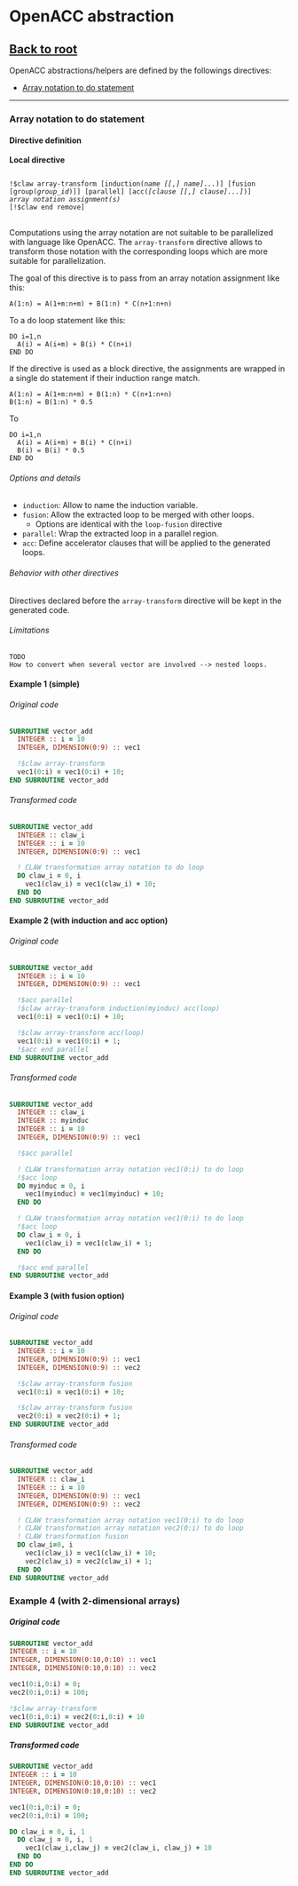 # OpenACC abstraction
[Back to root](../README.md)
---

OpenACC abstractions/helpers are defined by the followings directives:
* [Array notation to do statement](#array-notation-to-do-statement)

---


### Array notation to do statement
#### Directive definition
**Local directive**
<pre>
<code>
!$claw array-transform [induction(<i>name [[,] name]...</i>)] [fusion [group(<i>group_id</i>)]] [parallel] [acc(<i>[clause [[,] clause]...]</i>)]
<i>array notation assignment(s)</i>
[!$claw end remove]
</code>
</pre>

Computations using the array notation are not suitable to be parallelized with
language like OpenACC. The `array-transform` directive allows to transform those
notation with the corresponding loops which are more suitable for
parallelization.

The goal of this directive is to pass from an array notation assignment like
this:

```Fortran
A(1:n) = A(1+m:n+m) + B(1:n) * C(n+1:n+n)
```

To a do loop statement like this:

```Fortran
DO i=1,n
  A(i) = A(i+m) + B(i) * C(n+i)
END DO
```

If the directive is used as a block directive, the assignments are wrapped in
a single do statement if their induction range match.

```Fortran
A(1:n) = A(1+m:n+m) + B(1:n) * C(n+1:n+n)
B(1:n) = B(1:n) * 0.5
```

To

```Fortran
DO i=1,n
  A(i) = A(i+m) + B(i) * C(n+i)
  B(i) = B(i) * 0.5
END DO
```


###### Options and details
* `induction`: Allow to name the induction variable.
* `fusion`: Allow the extracted loop to be merged with other loops.
  * Options are identical with the `loop-fusion` directive
* `parallel`: Wrap the extracted loop in a parallel region.
* `acc`: Define accelerator clauses that will be applied to the generated loops.


###### Behavior with other directives
Directives declared before the `array-transform` directive will be kept in the
generated code.

###### Limitations
<!--- TODO --->
```
TODO
How to convert when several vector are involved --> nested loops.
```

#### Example 1 (simple)
###### Original code
```fortran
SUBROUTINE vector_add
  INTEGER :: i = 10
  INTEGER, DIMENSION(0:9) :: vec1

  !$claw array-transform
  vec1(0:i) = vec1(0:i) + 10;
END SUBROUTINE vector_add
```

###### Transformed code
```fortran
SUBROUTINE vector_add
  INTEGER :: claw_i
  INTEGER :: i = 10
  INTEGER, DIMENSION(0:9) :: vec1

  ! CLAW transformation array notation to do loop
  DO claw_i = 0, i
    vec1(claw_i) = vec1(claw_i) + 10;
  END DO
END SUBROUTINE vector_add
```

#### Example 2 (with induction and acc option)
###### Original code
```fortran
SUBROUTINE vector_add
  INTEGER :: i = 10
  INTEGER, DIMENSION(0:9) :: vec1

  !$acc parallel
  !$claw array-transform induction(myinduc) acc(loop)
  vec1(0:i) = vec1(0:i) + 10;

  !$claw array-transform acc(loop)
  vec1(0:i) = vec1(0:i) + 1;
  !$acc end parallel
END SUBROUTINE vector_add
```

###### Transformed code
```fortran
SUBROUTINE vector_add
  INTEGER :: claw_i
  INTEGER :: myinduc
  INTEGER :: i = 10
  INTEGER, DIMENSION(0:9) :: vec1

  !$acc parallel

  ! CLAW transformation array notation vec1(0:i) to do loop
  !$acc loop
  DO myinduc = 0, i
    vec1(myinduc) = vec1(myinduc) + 10;
  END DO

  ! CLAW transformation array notation vec1(0:i) to do loop
  !$acc loop
  DO claw_i = 0, i
    vec1(claw_i) = vec1(claw_i) + 1;
  END DO

  !$acc end parallel
END SUBROUTINE vector_add
```

#### Example 3 (with fusion option)
###### Original code
```fortran
SUBROUTINE vector_add
  INTEGER :: i = 10
  INTEGER, DIMENSION(0:9) :: vec1
  INTEGER, DIMENSION(0:9) :: vec2

  !$claw array-transform fusion
  vec1(0:i) = vec1(0:i) + 10;

  !$claw array-transform fusion
  vec2(0:i) = vec2(0:i) + 1;
END SUBROUTINE vector_add
```

###### Transformed code
```fortran
SUBROUTINE vector_add
  INTEGER :: claw_i
  INTEGER :: i = 10
  INTEGER, DIMENSION(0:9) :: vec1
  INTEGER, DIMENSION(0:9) :: vec2

  ! CLAW transformation array notation vec1(0:i) to do loop
  ! CLAW transformation array notation vec2(0:i) to do loop
  ! CLAW transformation fusion
  DO claw_i=0, i
    vec1(claw_i) = vec1(claw_i) + 10;
    vec2(claw_i) = vec2(claw_i) + 1;
  END DO
END SUBROUTINE vector_add
```

### Example 4 (with 2-dimensional arrays)
##### Original code
```fortran
SUBROUTINE vector_add
INTEGER :: i = 10
INTEGER, DIMENSION(0:10,0:10) :: vec1
INTEGER, DIMENSION(0:10,0:10) :: vec2

vec1(0:i,0:i) = 0;
vec2(0:i,0:i) = 100;

!$claw array-transform
vec1(0:i,0:i) = vec2(0:i,0:i) + 10
END SUBROUTINE vector_add
```

##### Transformed code
```fortran
SUBROUTINE vector_add
INTEGER :: i = 10
INTEGER, DIMENSION(0:10,0:10) :: vec1
INTEGER, DIMENSION(0:10,0:10) :: vec2

vec1(0:i,0:i) = 0;
vec2(0:i,0:i) = 100;

DO claw_i = 0, i, 1
  DO claw_j = 0, i, 1
    vec1(claw_i,claw_j) = vec2(claw_i, claw_j) + 10    
  END DO
END DO
END SUBROUTINE vector_add
```
